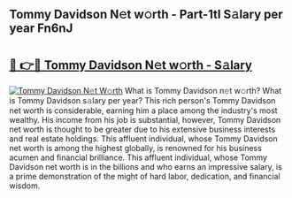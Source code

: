 ## Tommy Davidson N𝚎t w𝚘rth - Part-1tI S𝚊lary per year Fn6nJ

# <h2><a href="http://gc1kwiw.nevu.top/?p=Tommy+Davidson">🔗 👉🔴 Tommy Davidson N𝚎t w𝚘rth - S𝚊lary</a></h2>

[![Tommy Davidson N𝚎t W𝚘rth](https://i.imgur.com/Oavwk0R.jpeg)](http://gc1kwiw.nevu.top/?p=Tommy+Davidson)
What is Tommy Davidson n𝚎t w𝚘rth? What is Tommy Davidson s𝚊lary per year?
This rich person's Tommy Davidson net worth is considerable, earning him a place among the industry's most wealthy. His income from his job is substantial, however, Tommy Davidson net worth is thought to be greater due to his extensive business interests and real estate holdings. This affluent individual, whose Tommy Davidson net worth is among the highest globally, is renowned for his business acumen and financial brilliance. This affluent individual, whose Tommy Davidson net worth is in the billions and who earns an impressive salary, is a prime demonstration of the might of hard labor, dedication, and financial wisdom.

